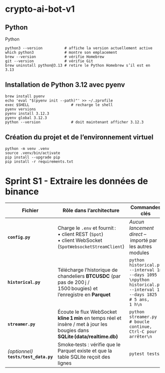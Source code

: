 # crypto-ai-bot-v1

## Python

Python
```
python3 --version          # affiche la version actuellement active
which python3              # montre son emplacement
brew --version             # vérifie Homebrew
git --version              # vérifie Git
brew uninstall python@3.13 # retire le Python Homebrew s’il est en 3.13
```

## Installation de Python 3.12 avec pyenv

```
brew install pyenv
echo 'eval "$(pyenv init --path)"' >> ~/.zprofile
exec $SHELL                   # recharge le shell
pyenv versions
pyenv install 3.12.3
pyenv global 3.12.3
python --version              # doit maintenant afficher 3.12.3
```

## Création du projet et de l’environnement virtuel

```
python -m venv .venv
source .venv/bin/activate
pip install --upgrade pip
pip install -r requirements.txt
```

# Sprint S1 - Extraire les données de binance
| Fichier | Rôle dans l’architecture | Commandes clés |
|---------|--------------------------|----------------|
| **`config.py`** | Charge le `.env` et fournit :<br>• client REST (`Spot`)<br>• client WebSocket (`SpotWebsocketStreamClient`) | *Aucun lancement direct* – importé par les autres modules |
| **`historical.py`** | Télécharge l’historique de chandeliers **BTCUSDC** (par pas de 200 j / 1500 bougies) et l’enregistre en **Parquet** | ```python historical.py --interval 1m --days 1095  \npython historical.py --interval 1h --days 1825       # 5 ans, 1 h\n``` |
| **`streamer.py`** | Écoute le flux WebSocket **kline 1 min** en temps réel et insère / met à jour les bougies dans **SQLite (data/realtime.db)** | ```python streamer.py          # boucle continue, Ctrl‑C pour arrêter\n``` |
| *(optionnel)* **`tests/test_data.py`** | Smoke‑tests : vérifie que le Parquet existe et que la table SQLite reçoit des lignes | ```pytest tests/``` |